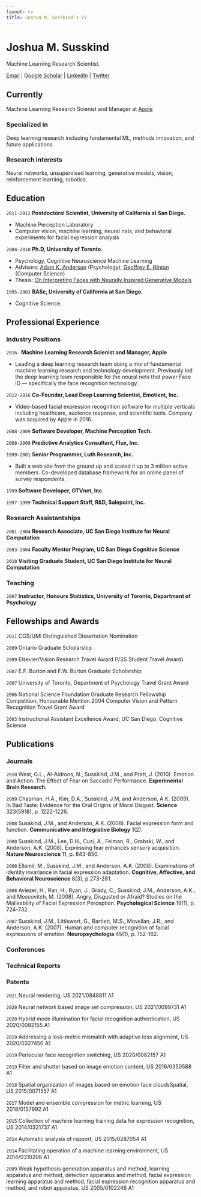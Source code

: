 ```yaml
---
layout: cv
title: Joshua M. Susskind's CV
---
```

# Joshua M. Susskind
Machine Learning Research Scientist.

<div id="webaddress">
<a href="mailto:jsusskind[at]apple[dot]com">Email</a>
| <a href="https://scholar.google.com/citations?hl=en&user=Sv2TGqsAAAAJ">Google Scholar</a>
| <a href="https://www.linkedin.com/in/joshua-susskind-8ab2ab5/">LinkedIn</a>
| <a href="https://twitter.com/jsusskin">Twitter</a>
</div>

## Currently

Machine Learning Research Scienist and Manager at <a href="apple.com">Apple</a>

### Specialized in

Deep learning research including fundamental ML, methods innovation, and future applications

### Research interests

Neural networks, unsupervised learning, generative models, vision, reinforcement learning, robotics.

## Education

`2011-2012`
__Postdoctoral Scientist, University of California at San Diego.__

- Machine Perception Laboratory
- Computer vision, machine learning, neural nets, and behavioral experiments for facial expression analysis

`2004-2010`
__Ph.D, University of Toronto.__

- Psychology, Cognitive Neuroscience Machine Learning
- Advisors: [Adam K. Anderson](https://www.human.cornell.edu/people/aka47) (Psychology), [Geoffrey E. Hinton](https://www.cs.toronto.edu/~hinton/) (Computer Science)
- Thesis: [On Interpreting Faces with Neurally Inspired Generative Models](https://tspace.library.utoronto.ca/bitstream/1807/29884/6/Susskind_Joshua_M_201106_PhD_thesis.pdf)

`1995-2003`
__BASc, University of California at San Diego.__

- Cognitive Science

## Professional Experience

### Industry Positions

`2016-` __Machine Learning Research Scienist and Manager, Apple__
- Leading a deep learning research team doing a mix of fundamental machine learning research and technology development. Previously led the deep learning team responsible for the neural nets that power Face ID — specifically the face recognition technology.

`2012-2016` __Co-Founder, Lead Deep Learning Scientist, Emotient, Inc.__
- Video-based facial expression recognition software for multiple verticals including healthcare, audience response, and scientific tools. Company was acquired by Apple in 2016.

`2008-2009` __Software Developer, Machine Perception Tech.__

`2008-2009` __Predictive Analytics Consultant, Flux, Inc.__

`1999-2001` __Senior Programmer, Luth Research, Inc.__
- Built a web site from the ground up and scaled it up to 3 million active members. Co-developed database framework for an online panel of survey respondents.

`1999` __Software Developer, OTVnet, Inc.__

`1997-1999` __Technical Support Staff, R&D, Salepoint, Inc.__

### Research Assistantships

`2001-2004` __Research Associate, UC San Diego Institute for Neural Computation__

`2003-2004` __Faculty Mentor Program, UC San Diego Cognitive Science__

`2010` __Visiting Graduate Student, UC San Diego Institute for Neural Computation__

### Teaching

`2007`
__Instructor, Honours Statistics, University of Toronto, Department of Psychology__

## Fellowships and Awards
`2011` CGS/UMI Distinguished Dissertation Nomination

`2009` Ontario Graduate Scholarship

`2009` Elsevier/Vision Research Travel Award (VSS Student Travel Award)

`2007` E.F. Burton and F.W. Burton Graduate Scholarship

`2007` University of Toronto, Department of Psychology Travel Grant Award

`2006` National Science Foundation Graduate Research Fellowship Competition, Honourable Mention 2004 Computer Vision and Pattern Recognition Travel Grant Award

`2003` Instructional Assistant Excellence Award, UC San Diego, Cognitive Science

## Publications

<!-- A list is also available [online](https://scholar.google.com/citations?hl=en&user=Sv2TGqsAAAAJ) -->

### Journals

`2010`
West, G.L., Al-Aidroos, N., Susskind, J.M., and Pratt, J. (2010). Emotion and Action: The Effect of Fear on Saccadic Performance. __Experimental Brain Research__.

`2009`
Chapman, H.A., Kim, D.A., Susskind, J.M, and Anderson, A.K. (2009). In Bad Taste: Evidence for the Oral Origins of Moral Disgust. __Science__ 323(5918), p. 1222-1226.

`2008`
Susskind, J.M., and Anderson, A.K. (2008). Facial expression form and function. __Communicative and Integrative Biology__ 1(2).

`2008`
Susskind, J.M., Lee, D.H., Cusi, A., Feiman, R., Grabski, W., and Anderson, A.K. (2008). Expressing fear enhances sensory acquisition. __Nature Neuroscience__ 11, p. 843-850.

`2008`
Ellamil, M., Susskind, J.M., and Anderson, A.K. (2008). Examinations of identity invariance in facial expression adaptation. __Cognitive, Affective, and Behavioral Neuroscience__ 8(3), p.273-281.

`2008`
Aviezer, H., Ran, H., Ryan, J., Grady, C., Susskind, J.M., Anderson, A.K., and Moscovitch, M. (2008). Angry, Disgusted or Afraid? Studies on the Malleability of Facial Expression Perception. __Psychological Science__ 19(1), p. 724-732.

`2007`
Susskind, J.M., Littlewort, G., Bartlett, M.S., Movellan, J.R., and Anderson, A.K. (2007). Human and computer recognition of facial expressions of emotion. __Neuropsychologia__ 45(1), p. 152-162.

### Conferences

### Technical Reports

### Patents

`2021` Neural rendering, US 2021/0848811 A1

`2020` Neural network based image set compression, US 2021/0099731 A1

`2020` Hybrid mode illumination for facial recognition authentication, US 2020/0082155 A1

`2019` Addressing a loss-metric mismatch with adaptive loss alignment, US 2020/0327450 A1

`2019` Periocular face recognition switching, US 2020/0082157 A1

`2019` Filter and shutter based on image emotion content, US 2016/0350588 A1

`2018` Spatial organization of images based on emotion face cloudsSpatial, US 2015/0071557 A1

`2017` Model and ensemble compression for metric learning, US 2018/0157992 A1

`2015` Collection of machine learning training data for expression recognition, US 2014/0321737 A1

`2014` Automatic analysis of rapport, US 2015/0287054 A1

`2014` Facilitating operation of a machine learning environment, US 2014/0310208 A1

`2009` Weak hypothesis generation apparatus and method, learning apparatus and method, detection apparatus and method, facial expression learning apparatus and method, facial expression recognition apparatus and method, and robot apparatus, US 2005/0102246 A1


<!-- ### Footer

Last updated: May 2013 -->


